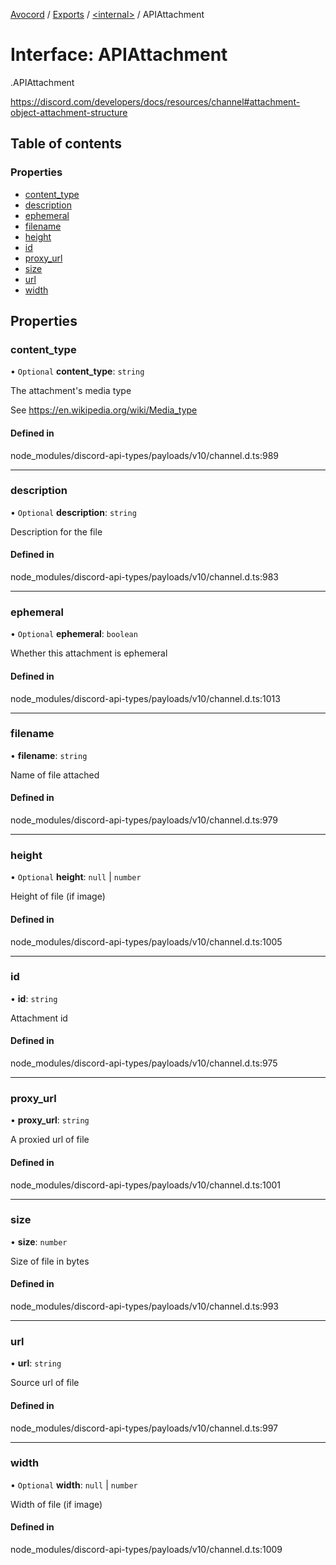 [Avocord](../README.md) / [Exports](../modules.md) / [<internal\>](../modules/internal_.md) / APIAttachment

# Interface: APIAttachment

[<internal>](../modules/internal_.md).APIAttachment

https://discord.com/developers/docs/resources/channel#attachment-object-attachment-structure

## Table of contents

### Properties

- [content\_type](internal_.APIAttachment.md#content_type)
- [description](internal_.APIAttachment.md#description)
- [ephemeral](internal_.APIAttachment.md#ephemeral)
- [filename](internal_.APIAttachment.md#filename)
- [height](internal_.APIAttachment.md#height)
- [id](internal_.APIAttachment.md#id)
- [proxy\_url](internal_.APIAttachment.md#proxy_url)
- [size](internal_.APIAttachment.md#size)
- [url](internal_.APIAttachment.md#url)
- [width](internal_.APIAttachment.md#width)

## Properties

### content\_type

• `Optional` **content\_type**: `string`

The attachment's media type

See https://en.wikipedia.org/wiki/Media_type

#### Defined in

node_modules/discord-api-types/payloads/v10/channel.d.ts:989

___

### description

• `Optional` **description**: `string`

Description for the file

#### Defined in

node_modules/discord-api-types/payloads/v10/channel.d.ts:983

___

### ephemeral

• `Optional` **ephemeral**: `boolean`

Whether this attachment is ephemeral

#### Defined in

node_modules/discord-api-types/payloads/v10/channel.d.ts:1013

___

### filename

• **filename**: `string`

Name of file attached

#### Defined in

node_modules/discord-api-types/payloads/v10/channel.d.ts:979

___

### height

• `Optional` **height**: ``null`` \| `number`

Height of file (if image)

#### Defined in

node_modules/discord-api-types/payloads/v10/channel.d.ts:1005

___

### id

• **id**: `string`

Attachment id

#### Defined in

node_modules/discord-api-types/payloads/v10/channel.d.ts:975

___

### proxy\_url

• **proxy\_url**: `string`

A proxied url of file

#### Defined in

node_modules/discord-api-types/payloads/v10/channel.d.ts:1001

___

### size

• **size**: `number`

Size of file in bytes

#### Defined in

node_modules/discord-api-types/payloads/v10/channel.d.ts:993

___

### url

• **url**: `string`

Source url of file

#### Defined in

node_modules/discord-api-types/payloads/v10/channel.d.ts:997

___

### width

• `Optional` **width**: ``null`` \| `number`

Width of file (if image)

#### Defined in

node_modules/discord-api-types/payloads/v10/channel.d.ts:1009
